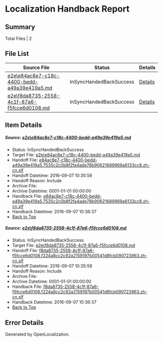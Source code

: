 # <a name='report-top'></a> Localization Handback Report

## Summary
 Total Files | 2

## File List
 Source File | Status | Details 
 ----------- | ------ | ------- 
 [e2e\e84ac8e7-c18c-4400-bedd-a49a39e419a5.md](https://github.com/OpenLocalizationTestOrg/ol-test0/blob/c5d8fb16be31193244328eed6a8a95728630ab1c/e2e/e84ac8e7-c18c-4400-bedd-a49a39e419a5.md) | InSyncHandedBackSuccess | [Details](#2a3207c55935c02962b5884f6554071b0083a11e3)
 [e2e\f8da8735-2558-4c1f-87a6-f5fcce6d0108.md](https://github.com/OpenLocalizationTestOrg/ol-test0/blob/c5d8fb16be31193244328eed6a8a95728630ab1c/e2e/f8da8735-2558-4c1f-87a6-f5fcce6d0108.md) | InSyncHandedBackSuccess | [Details](#c4f614a8989b3ae7bd24780f8fede6540a10e64c4)

## Item Details
##### <a name='2a3207c55935c02962b5884f6554071b0083a11e3'></a> Source: [e2e\e84ac8e7-c18c-4400-bedd-a49a39e419a5.md](https://github.com/OpenLocalizationTestOrg/ol-test0/blob/c5d8fb16be31193244328eed6a8a95728630ab1c/e2e/e84ac8e7-c18c-4400-bedd-a49a39e419a5.md)
* Status: InSyncHandedBackSuccess
* Target File: [e2e\e84ac8e7-c18c-4400-bedd-a49a39e419a5.md](https://github.com/OpenLocalizationTestOrg/ol-test0-zhcn/blob/9b874fe348f9b830b71e9666a04fdf3f3a28ef62/e2e/e84ac8e7-c18c-4400-bedd-a49a39e419a5.md)
* Handoff File: [e84ac8e7-c18c-4400-bedd-a49a39e419a5.7535c2c0b8f2fa4ade78b90621689969a6133cc8.zh-cn.xlf](https://github.com/OpenLocalizationTestOrg/ol-test0-handoff/blob/3a35d5654d7c9b88e1eff4f7d2d2788b304afb5d/ol-handoff/OpenLocalizationTestOrg/ol-test0-zhcn/ci/ht/e84ac8e7-c18c-4400-bedd-a49a39e419a5.7535c2c0b8f2fa4ade78b90621689969a6133cc8.zh-cn.xlf)
* Handoff Datetime: 2016-09-07 10:35:56
* Handoff Reason: Include
* Archive File: 
* Archive Datetime: 0001-01-01 00:00:00
* Handback File: [e84ac8e7-c18c-4400-bedd-a49a39e419a5.7535c2c0b8f2fa4ade78b90621689969a6133cc8.zh-cn.xlf](https://github.com/OpenLocalizationTestOrg/ol-test0-handback/blob/faf713416236ccb5b20b04b409fd68bd432d6d2c/ol-handback/OpenLocalizationTestOrg/ol-test0-zhcn/ci/ht/e84ac8e7-c18c-4400-bedd-a49a39e419a5.7535c2c0b8f2fa4ade78b90621689969a6133cc8.zh-cn.xlf)
* Handback Datetime: 2016-09-07 10:36:37
* [Back to Top](#report-top)

##### <a name='c4f614a8989b3ae7bd24780f8fede6540a10e64c4'></a> Source: [e2e\f8da8735-2558-4c1f-87a6-f5fcce6d0108.md](https://github.com/OpenLocalizationTestOrg/ol-test0/blob/c5d8fb16be31193244328eed6a8a95728630ab1c/e2e/f8da8735-2558-4c1f-87a6-f5fcce6d0108.md)
* Status: InSyncHandedBackSuccess
* Target File: [e2e\f8da8735-2558-4c1f-87a6-f5fcce6d0108.md](https://github.com/OpenLocalizationTestOrg/ol-test0-zhcn/blob/9b874fe348f9b830b71e9666a04fdf3f3a28ef62/e2e/f8da8735-2558-4c1f-87a6-f5fcce6d0108.md)
* Handoff File: [f8da8735-2558-4c1f-87a6-f5fcce6d0108.f224a8cc2c92a2159197b00541d8fcb090723963.zh-cn.xlf](https://github.com/OpenLocalizationTestOrg/ol-test0-handoff/blob/3a35d5654d7c9b88e1eff4f7d2d2788b304afb5d/ol-handoff/OpenLocalizationTestOrg/ol-test0-zhcn/ci/ht/f8da8735-2558-4c1f-87a6-f5fcce6d0108.f224a8cc2c92a2159197b00541d8fcb090723963.zh-cn.xlf)
* Handoff Datetime: 2016-09-07 10:35:56
* Handoff Reason: Include
* Archive File: 
* Archive Datetime: 0001-01-01 00:00:00
* Handback File: [f8da8735-2558-4c1f-87a6-f5fcce6d0108.f224a8cc2c92a2159197b00541d8fcb090723963.zh-cn.xlf](https://github.com/OpenLocalizationTestOrg/ol-test0-handback/blob/faf713416236ccb5b20b04b409fd68bd432d6d2c/ol-handback/OpenLocalizationTestOrg/ol-test0-zhcn/ci/ht/f8da8735-2558-4c1f-87a6-f5fcce6d0108.f224a8cc2c92a2159197b00541d8fcb090723963.zh-cn.xlf)
* Handback Datetime: 2016-09-07 10:36:37
* [Back to Top](#report-top)


## Error Details

Generated by OpenLocalization.
